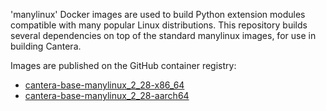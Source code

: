 'manylinux' Docker images are used to build Python extension modules compatible with many popular Linux distributions. This repository builds several dependencies on top of the standard manylinux images, for use in building Cantera.

Images are published on the GitHub container registry:

- [cantera-base-manylinux_2_28-x86_64](https://github.com/orgs/Cantera/packages/container/package/cantera-base-manylinux_2_28-x86_64)
- [cantera-base-manylinux_2_28-aarch64](https://github.com/orgs/Cantera/packages/container/package/cantera-base-manylinux_2_28-aarch64)
